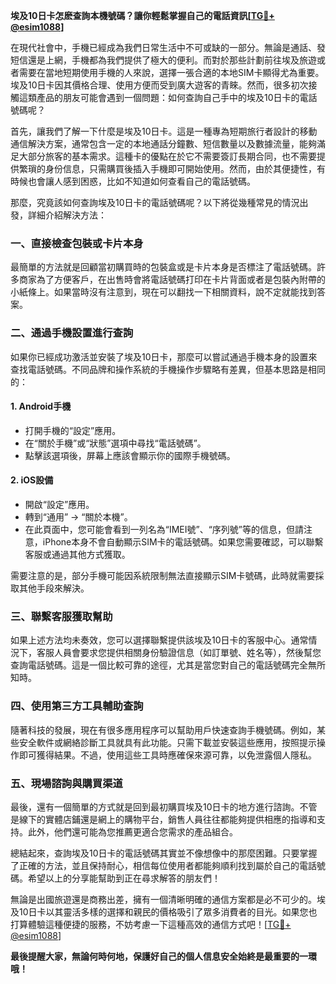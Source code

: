 **埃及10日卡怎麽查詢本機號碼？讓你輕鬆掌握自己的電話資訊[[TG💪+ @esim1088](https://t.me/s/esim1088)]**

在現代社會中，手機已經成為我們日常生活中不可或缺的一部分。無論是通話、發短信還是上網，手機都為我們提供了極大的便利。而對於那些計劃前往埃及旅遊或者需要在當地短期使用手機的人來說，選擇一張合適的本地SIM卡顯得尤為重要。埃及10日卡因其價格合理、使用方便而受到廣大遊客的青睞。然而，很多初次接觸這類產品的朋友可能會遇到一個問題：如何查詢自己手中的埃及10日卡的電話號碼呢？

首先，讓我們了解一下什麼是埃及10日卡。這是一種專為短期旅行者設計的移動通信解決方案，通常包含一定的本地通話分鐘數、短信數量以及數據流量，能夠滿足大部分旅客的基本需求。這種卡的優點在於它不需要簽訂長期合同，也不需要提供繁瑣的身份信息，只需購買後插入手機即可開始使用。然而，由於其便捷性，有時候也會讓人感到困惑，比如不知道如何查看自己的電話號碼。

那麼，究竟該如何查詢埃及10日卡的電話號碼呢？以下將從幾種常見的情況出發，詳細介紹解決方法：

### **一、直接檢查包裝或卡片本身**
最簡單的方法就是回顧當初購買時的包裝盒或是卡片本身是否標注了電話號碼。許多商家為了方便客戶，在出售時會將電話號碼打印在卡片背面或者是包裝內附帶的小紙條上。如果當時沒有注意到，現在可以翻找一下相關資料，說不定就能找到答案。

### **二、通過手機設置進行查詢**
如果你已經成功激活並安裝了埃及10日卡，那麼可以嘗試通過手機本身的設置來查找電話號碼。不同品牌和操作系統的手機操作步驟略有差異，但基本思路是相同的：

#### **1. Android手機**
- 打開手機的“設定”應用。
- 在“關於手機”或“狀態”選項中尋找“電話號碼”。
- 點擊該選項後，屏幕上應該會顯示你的國際手機號碼。

#### **2. iOS設備**
- 開啟“設定”應用。
- 轉到“通用” -> “關於本機”。
- 在此頁面中，您可能會看到一列名為“IMEI號”、“序列號”等的信息，但請注意，iPhone本身不會自動顯示SIM卡的電話號碼。如果您需要確認，可以聯繫客服或通過其他方式獲取。

需要注意的是，部分手機可能因系統限制無法直接顯示SIM卡號碼，此時就需要採取其他手段來解決。

### **三、聯繫客服獲取幫助**
如果上述方法均未奏效，您可以選擇聯繫提供該埃及10日卡的客服中心。通常情況下，客服人員會要求您提供相關身份驗證信息（如訂單號、姓名等），然後幫您查詢電話號碼。這是一個比較可靠的途徑，尤其是當您對自己的電話號碼完全無所知時。

### **四、使用第三方工具輔助查詢**
隨著科技的發展，現在有很多應用程序可以幫助用戶快速查詢手機號碼。例如，某些安全軟件或網絡診斷工具就具有此功能。只需下載並安裝這些應用，按照提示操作即可獲得結果。不過，使用這些工具時應確保來源可靠，以免泄露個人隱私。

### **五、現場諮詢與購買渠道**
最後，還有一個簡單的方式就是回到最初購買埃及10日卡的地方進行諮詢。不管是線下的實體店鋪還是網上的購物平台，銷售人員往往都能夠提供相應的指導和支持。此外，他們還可能為您推薦更適合您需求的產品組合。

總結起來，查詢埃及10日卡的電話號碼其實並不像想像中的那麼困難。只要掌握了正確的方法，並且保持耐心，相信每位使用者都能夠順利找到屬於自己的電話號碼。希望以上的分享能幫助到正在尋求解答的朋友們！

無論是出國旅遊還是商務出差，擁有一個清晰明確的通信方案都是必不可少的。埃及10日卡以其靈活多樣的選擇和親民的價格吸引了眾多消費者的目光。如果您也打算體驗這種便捷的服務，不妨考慮一下這種高效的通信方式吧！[[TG💪+ @esim1088](https://t.me/s/esim1088)]

**最後提醒大家，無論何時何地，保護好自己的個人信息安全始終是最重要的一環哦！**